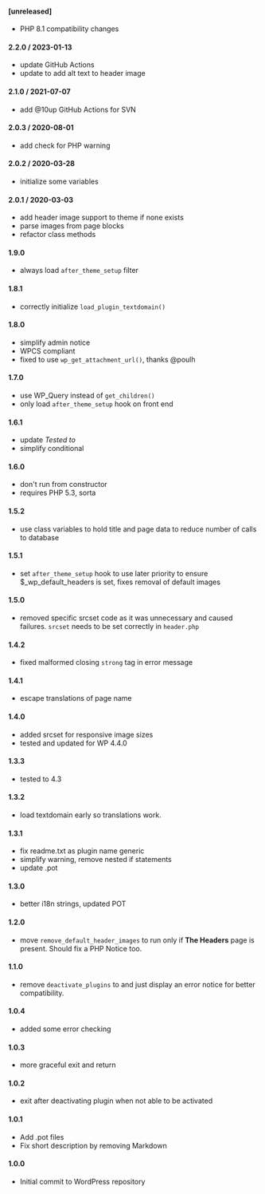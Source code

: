 #### [unreleased]
* PHP 8.1 compatibility changes

#### 2.2.0 / 2023-01-13
* update GitHub Actions
* update to add alt text to header image

#### 2.1.0 / 2021-07-07
* add @10up GitHub Actions for SVN

#### 2.0.3 / 2020-08-01
* add check for PHP warning

#### 2.0.2 / 2020-03-28
* initialize some variables

#### 2.0.1 / 2020-03-03
* add header image support to theme if none exists
* parse images from page blocks
* refactor class methods

#### 1.9.0
* always load `after_theme_setup` filter

#### 1.8.1
* correctly initialize `load_plugin_textdomain()`

#### 1.8.0
* simplify admin notice
* WPCS compliant
* fixed to use `wp_get_attachment_url()`, thanks @poulh

#### 1.7.0
* use WP_Query instead of `get_children()`
* only load `after_theme_setup` hook on front end

#### 1.6.1
* update _Tested to_
* simplify conditional

#### 1.6.0
* don't run from constructor
* requires PHP 5.3, sorta

#### 1.5.2
* use class variables to hold title and page data to reduce number of calls to database

#### 1.5.1
* set `after_theme_setup` hook to use later priority to ensure $_wp_default_headers is set, fixes removal of default images

#### 1.5.0
* removed specific srcset code as it was unnecessary and caused failures. `srcset` needs to be set correctly in `header.php`

#### 1.4.2
* fixed malformed closing `strong` tag in error message

#### 1.4.1
* escape translations of page name

#### 1.4.0
* added srcset for responsive image sizes
* tested and updated for WP 4.4.0

#### 1.3.3
* tested to 4.3

#### 1.3.2
* load textdomain early so translations work.

#### 1.3.1
* fix readme.txt as plugin name generic
* simplify warning, remove nested if statements
* update .pot

#### 1.3.0
* better i18n strings, updated POT

#### 1.2.0
* move `remove_default_header_images` to run only if **The Headers** page is present. Should fix a PHP Notice too.

#### 1.1.0
* remove `deactivate_plugins` to and just display an error notice for better compatibility.

#### 1.0.4
* added some error checking

#### 1.0.3
* more graceful exit and return

#### 1.0.2
* exit after deactivating plugin when not able to be activated

#### 1.0.1
* Add .pot files
* Fix short description by removing Markdown

#### 1.0.0
* Initial commit to WordPress repository
